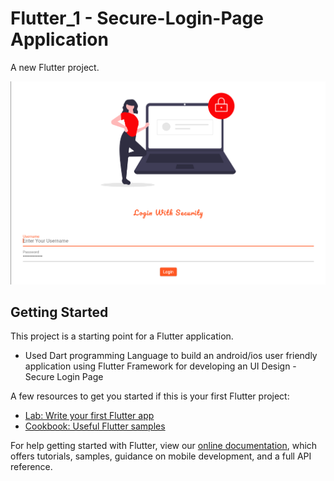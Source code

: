 # Flutter_1 - Secure-Login-Page Application

A new Flutter project.

![Test Image](https://github.com/iamprateeksmith/Flutter_1-SecureLoginPage/blob/DAY-4/assets/images/Flutter%20Secure%20Login%20Application.png?raw=true)

## Getting Started

This project is a starting point for a Flutter application.

* Used Dart programming Language to build an android/ios user friendly application using Flutter Framework for developing an UI Design - Secure Login Page

A few resources to get you started if this is your first Flutter project:

- [Lab: Write your first Flutter app](https://flutter.dev/docs/get-started/codelab)
- [Cookbook: Useful Flutter samples](https://flutter.dev/docs/cookbook)

For help getting started with Flutter, view our
[online documentation](https://flutter.dev/docs), which offers tutorials,
samples, guidance on mobile development, and a full API reference.
